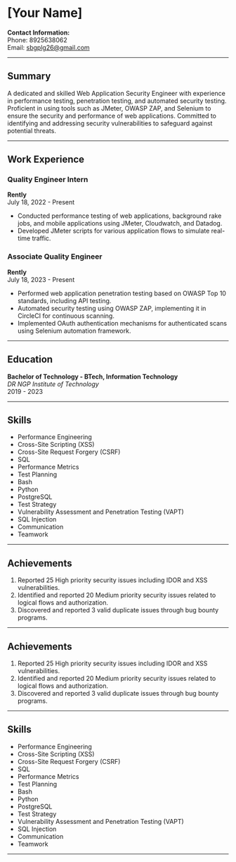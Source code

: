 # **[Your Name]**

**Contact Information:**  
Phone: 8925638062  
Email: sbgplg26@gmail.com  

---

## **Summary**

A dedicated and skilled Web Application Security Engineer with experience in performance testing, penetration testing, and automated security testing. Proficient in using tools such as JMeter, OWASP ZAP, and Selenium to ensure the security and performance of web applications. Committed to identifying and addressing security vulnerabilities to safeguard against potential threats.

---

## **Work Experience**

### **Quality Engineer Intern**  
**Rently**  
July 18, 2022 - Present  

- Conducted performance testing of web applications, background rake jobs, and mobile applications using JMeter, Cloudwatch, and Datadog.
- Developed JMeter scripts for various application flows to simulate real-time traffic.

### **Associate Quality Engineer**  
**Rently**  
July 18, 2023 - Present  

- Performed web application penetration testing based on OWASP Top 10 standards, including API testing.
- Automated security testing using OWASP ZAP, implementing it in CircleCI for continuous scanning.
- Implemented OAuth authentication mechanisms for authenticated scans using Selenium automation framework.

---

## **Education**

**Bachelor of Technology - BTech, Information Technology**  
*DR NGP Institute of Technology*  
2019 - 2023

---

## **Skills**

- Performance Engineering
- Cross-Site Scripting (XSS)
- Cross-Site Request Forgery (CSRF)
- SQL
- Performance Metrics
- Test Planning
- Bash
- Python
- PostgreSQL
- Test Strategy
- Vulnerability Assessment and Penetration Testing (VAPT)
- SQL Injection
- Communication
- Teamwork

---

## **Achievements**

1. Reported 25 High priority security issues including IDOR and XSS vulnerabilities.
2. Identified and reported 20 Medium priority security issues related to logical flows and authorization.
3. Discovered and reported 3 valid duplicate issues through bug bounty programs.

---
## **Achievements**

1. Reported 25 High priority security issues including IDOR and XSS vulnerabilities.
2. Identified and reported 20 Medium priority security issues related to logical flows and authorization.
3. Discovered and reported 3 valid duplicate issues through bug bounty programs.

---

## **Skills**

- Performance Engineering
- Cross-Site Scripting (XSS)
- Cross-Site Request Forgery (CSRF)
- SQL
- Performance Metrics
- Test Planning
- Bash
- Python
- PostgreSQL
- Test Strategy
- Vulnerability Assessment and Penetration Testing (VAPT)
- SQL Injection
- Communication
- Teamwork

---



<!---
LAVANSURESH/LAVANSURESH is a ✨ special ✨ repository because its `README.md` (this file) appears on your GitHub profile.
You can click the Preview link to take a look at your changes.
--->
